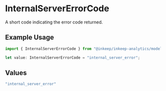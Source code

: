 # InternalServerErrorCode

A short code indicating the error code returned.

## Example Usage

```typescript
import { InternalServerErrorCode } from "@inkeep/inkeep-analytics/models/errors";

let value: InternalServerErrorCode = "internal_server_error";
```

## Values

```typescript
"internal_server_error"
```